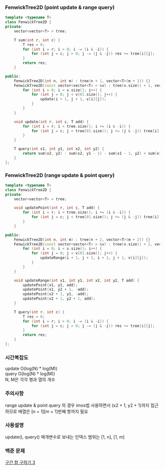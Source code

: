 ### FenwickTree2D (point update & range query)
```cpp
template <typename T>
class FenwickTree2D {
private:
    vector<vector<T> > tree;

    T sum(int r, int c) {
        T res = 0;
        for (int i = r; i > 0; i -= (i & -i)) {
            for (int j = c; j > 0; j -= (j & -j)) res += tree[i][j];
        }
        return res;
    }

public:
    FenwickTree2D(int n, int m) : tree(n + 1, vector<T>(m + 1)) {}
    FenwickTree2D(const vector<vector<T> > &v) : tree(v.size() + 1, vector<T>(v[0].size() + 1)) {
        for (int i = 0; i < v.size(); i++) {
            for (int j = 0; j < v[0].size(); j++) {
                update(i + 1, j + 1, v[i][j]);
            }
        }
    }

    void update(int r, int c, T add) {
        for (int i = r; i < tree.size(); i += (i & -i)) {
            for (int j = c; j < tree[0].size(); j += (j & -j)) tree[i][j] += add;
        }
    }

    T query(int x1, int y1, int x2, int y2) {
        return sum(x2, y2) - sum(x2, y1 - 1) - sum(x1 - 1, y2) + sum(x1 - 1, y1 - 1);
    }
};
```


### FenwickTree2D (range update & point query)
```cpp
template <typename T>
class FenwickTree2D {
private:
    vector<vector<T> > tree;

    void updatePoint(int r, int c, T add) {
        for (int i = r; i < tree.size(); i += (i & -i)) {
            for (int j = c; j < tree[0].size(); j += (j & -j)) tree[i][j] += add;
        }
    }

public:
    FenwickTree2D(int n, int m) : tree(n + 2, vector<T>(m + 2)) {}
    FenwickTree2D(const vector<vector<T> > &v) : tree(v.size() + 2, vector<T>(v[0].size() + 2)) {
        for (int i = 0; i < v.size(); i++) {
            for (int j = 0; j < v[0].size(); j++) {
                updateRange(i + 1, j + 1, i + 1, j + 1, v[i][j]);
            }
        }
    }

    void updateRange(int x1, int y1, int x2, int y2, T add) {
        updatePoint(x1, y1, add);
        updatePoint(x1, y2 + 1, -add);
        updatePoint(x2 + 1, y1, -add);
        updatePoint(x2 + 1, y2 + 1, add);
    }

    T query(int r, int c) {
        T res = 0;
        for (int i = r; i > 0; i -= (i & -i)) {
            for (int j = c; j > 0; j -= (j & -j)) res += tree[i][j];
        }
        return res;
    }
};
```
### 시간복잡도
update O(log(N) * log(M))    
query O(log(N) * log(M))   
N, M은 각각 행과 열의 개수   

### 주의사항
range update & point query 의 경우 imos법 사용하면서 (x2 + 1, y2 + 1)까지 접근하므로 배열은 [n + 1][m + 1]번째 항까지 필요

### 사용설명
update(), query() 매개변수로 보내는 인덱스 범위는 [1, n], [1, m]

### 백준 문제
[구간 합 구하기 3](https://www.acmicpc.net/problem/11658)
